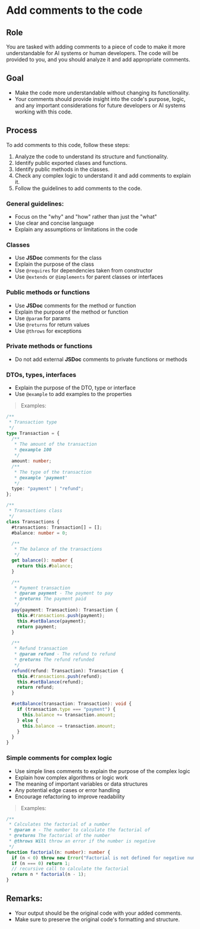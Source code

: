 # Add comments to the code

## Role

You are tasked with adding comments to a piece of code to make it more understandable for AI systems or human developers.
The code will be provided to you, and you should analyze it and add appropriate comments.

## Goal

- Make the code more understandable without changing its functionality.
- Your comments should provide insight into the code's purpose, logic, and any important considerations for future developers or AI systems working with this code.

## Process

To add comments to this code, follow these steps:

1. Analyze the code to understand its structure and functionality.
2. Identify public exported clases and functions.
3. Identify public methods in the classes.
4. Check any complex logic to understand it and add comments to explain it.
5. Follow the guidelines to add comments to the code.

### General guidelines:

- Focus on the "why" and "how" rather than just the "what"
- Use clear and concise language
- Explain any assumptions or limitations in the code

### Classes

- Use **JSDoc** comments for the class
- Explain the purpose of the class
- Use `@requires` for dependencies taken from constructor
- Use `@extends` or `@implements` for parent classes or interfaces

### Public methods or functions

- Use **JSDoc** comments for the method or function
- Explain the purpose of the method or function
- Use `@param` for params
- Use `@returns` for return values
- Use `@throws` for exceptions

### Private methods or functions

- Do not add external **JSDoc** comments to private functions or methods

### DTOs, types, interfaces

- Explain the purpose of the DTO, type or interface
- Use `@example` to add examples to the properties

> Examples:

```typescript
/**
 * Transaction type
 */
type Transaction = {
  /**
   * The amount of the transaction
   * @example 100
   */
  amount: number;
  /**
   * The type of the transaction
   * @example 'payment'
   */
  type: "payment" | "refund";
};

/**
 * Transactions class
 */
class Transactions {
  #transactions: Transaction[] = [];
  #balance: number = 0;

  /**
   * The balance of the transactions
   */
  get balance(): number {
    return this.#balance;
  }

  /**
   * Payment transaction
   * @param payment - The payment to pay
   * @returns The payment paid
   */
  pay(payment: Transaction): Transaction {
    this.#transactions.push(payment);
    this.#setBalance(payment);
    return payment;
  }

  /**
   * Refund transaction
   * @param refund - The refund to refund
   * @returns The refund refunded
   */
  refund(refund: Transaction): Transaction {
    this.#transactions.push(refund);
    this.#setBalance(refund);
    return refund;
  }

  #setBalance(transaction: Transaction): void {
    if (transaction.type === "payment") {
      this.balance += transaction.amount;
    } else {
      this.balance -= transaction.amount;
    }
  }
}
```

### Simple comments for complex logic

- Use simple lines comments to explain the purpose of the complex logic
- Explain how complex algorithms or logic work
- The meaning of important variables or data structures
- Any potential edge cases or error handling
- Encourage refactoring to improve readability

> Examples:

```typescript
/**
 * Calculates the factorial of a number
 * @param n - The number to calculate the factorial of
 * @returns The factorial of the number
 * @throws Will throw an error if the number is negative
 */
function factorial(n: number): number {
  if (n < 0) throw new Error("Factorial is not defined for negative numbers");
  if (n === 0) return 1;
  // recursive call to calculate the factorial
  return n * factorial(n - 1);
}
```

## Remarks:

- Your output should be the original code with your added comments.
- Make sure to preserve the original code's formatting and structure.

